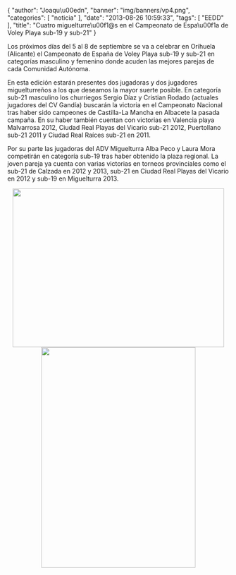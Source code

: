 {
  "author": "Joaqu\u00edn", 
  "banner": "img/banners/vp4.png", 
  "categories": [
    "noticia"
  ], 
  "date": "2013-08-26 10:59:33", 
  "tags": [
    "EEDD"
  ], 
  "title": "Cuatro miguelturre\u00f1@s en el Campeonato de Espa\u00f1a de Voley Playa sub-19 y sub-21"
}

Los próximos días del 5 al 8 de septiembre se va a celebrar en Orihuela (Alicante) el Campeonato de España de Voley Playa sub-19 y sub-21 en categorías masculino y femenino donde acuden las mejores parejas de cada Comunidad Autónoma.

En esta edición estarán presentes dos jugadoras y dos jugadores miguelturreños a los que deseamos la mayor suerte posible. En categoría  sub-21 masculino los churriegos Sergio Díaz y Cristian Rodado (actuales jugadores del CV Gandía) buscarán la victoria en el Campeonato Nacional tras haber sido campeones de Castilla-La Mancha en Albacete la pasada campaña. En su haber también cuentan con victorias en Valencia playa Malvarrosa 2012, Ciudad Real Playas del Vicario sub-21 2012, Puertollano sub-21 2011 y Ciudad Real Raíces sub-21 en 2011.

Por su parte las jugadoras del ADV Miguelturra Alba Peco y Laura Mora competirán en categoría sub-19 tras haber obtenido la plaza regional. La joven pareja ya cuenta con varias victorias en torneos provinciales como el sub-21 de Calzada en 2012 y 2013, sub-21 en Ciudad Real Playas del Vicario en 2012 y sub-19 en Miguelturra 2013. 

<center>
<img src="http://www.advmiguelturra.org/img/banners/vp3.png" height="360" width="480"/> </center>

<center>
<img src="http://www.advmiguelturra.org/img/banners/vp4.png" height="500" width="350"/> </center>


